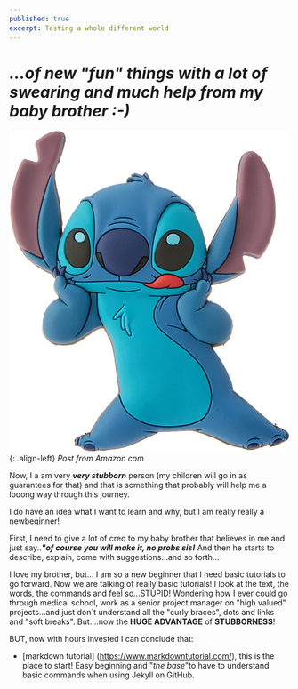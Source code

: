 ```yaml
---
published: true
excerpt: Testing a whole different world
---
```

# _**...of new "fun" things with a lot of swearing and much help from my baby brother :-)**_

![Thinking stitch](/assets/images/Stich.jpg){: .align-left} 
_Post from Amazon com_

Now, I a am very _**very stubborn**_ person (my children will go in as guarantees for that) and that is something that probably will help me a looong way through this journey.

I do have an idea what I want to learn and why, but I am really really a newbeginner!

First, I need to give a lot of cred to my baby brother that believes in me and just say..**_"of course you will make it, no probs sis!_** And then he starts to describe, explain, come with suggestions...and so forth...

I love my brother, but... I am so a new beginner that I need basic tutorials to go forward. Now we are talking of really basic tutorials! I look at the text, the words, the commands and feel so...STUPID! Wondering how I ever could go through medical school, work as a senior project manager on "high valued" projects...and just don´t understand all the "curly braces", dots and links and "soft breaks". But....now the **HUGE ADVANTAGE** of **STUBBORNESS**!

BUT, now with hours invested I can conclude that:
* [markdown tutorial] (https://www.markdowntutorial.com/), this is the place to start! Easy beginning and "_the base_"to have to understand basic commands when using Jekyll on GitHub.
